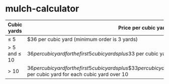 # mulch-calculator



| Cubic yards | Price per cubic yard |
| --- | --- |
| ≤ 5 | $36 per cubic yard (minimum order is 3 yards) |
| > 5 and ≤ 10 | $36 per cubic yard for the first 5 cubic yards plus$33 per cubic yard for each cubic yard over 5 |
| > 10 | $36 per cubic yard for the first 5 cubic yards plus\$33 per cubic yard for each cubic yard over 5 up to 10 plus$30 per cubic yard for each cubic yard over 10 |
